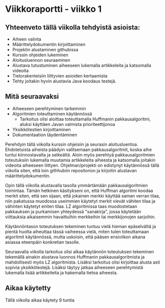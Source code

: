 # Viikkoraportti - viikko 1

## Yhteenveto tällä viikolla tehdyistä asioista:

- Aiheen valinta
- Määrittelydokumentin kirjoittaminen
- Projektin alustaminen githubissa
- Kurssin ohjeiden lukeminen
- Aloitusluennon seuraaminen
- Alustava tutustuminen aiheeseen lukemalla artikkeleita ja katsomalla videoita
- Tietorakenteisiin liittyvien asioiden kertaamista
- Tehty joitakin hyvin alustavia Java koodaus testejä.

## Mitä seuraavaksi

- Aiheeseen perehtyminen tarkemmin
- Algoritmien toteuttaminen käytännössä
   - Tarkoitus olisi aloittaa toteuttamalla Huffmanin pakkausalgoritmi, aluksi käyttäen Javan valmista prioriteettijonoa
- Yksikkötestien kirjoittaminen
- Dokumentaation täydentäminen

Perehdyin tällä viikolla kurssin ohjeisiin ja seurasin aloitusluentoa. Ehdotetuista aiheista päädyin valitsemaan pakkausalgoritmit, koska aihe tuntui kiinnostavalta ja selkeältä. Aloin myös perehtyä pakkausalgoritmien toteutuksiin lukemalla muutamia artikkeleita aiheesta ja katsomalla joitakin videoita aiheeseen liittyen. Ohjelman/projekti on edistynyt käytännössä tällä viikolla siten, että loin githhubiin repositorion ja kirjoitin alustavan määrittelydokumentin.

Opin tällä viikolla alustavalla tasolla ymmärtämään pakkausalgoritmien toimintaa. Tämän hetkinen käsitykseni on, että Huffman algoritmi koodaa merkit siten, että sen sijaan, että jokainen merkki käyttää saman verran tilaa, niin pakatussa muodossa useimmien käytetyt merkit vievät vähiten tilaa ja vähinten käytetyt eniten tilaa. LZ algoritmissa taas muodostetaan pakkauksen ja purkamisen yhteydessä "sanakirja", jossa käytetään viittauksia aikaisemmin havaittuihin merkkeihin tai merkkijonojen sarjoihin.

Käytännöntason toteutuksen tekeminen tuntuu vielä hieman epäselvältä ja pientä huolta aiheuttaa tässä vaiheessa vielä, miten tulen toteuttamaan algoritmit käytännössä, mutta uskoisin, että pääsen ensiviikon aikana asiassa eteenpäin konkretian tasolle.

Seuraavalla viikolla tarkoitus olisi alkaa käytännön toteutuksen tekeminen tekemällä ainakin alustava luonnos Huffmanin pakkausalgoritmista ja mahdollisesti myös LZ algoritmista. Lisäksi tarkoitus olisi kirjoittaa alusta asti sopivia yksikkötestejä. Lisäksi täytyy jatkaa aiheeseen perehtymistä lukemalla lisää artikkeileita ja hakemalla tietoa aiheesta.

## Aikaa käytetty

Tällä viikolla aikaa käytety 9 tuntia
